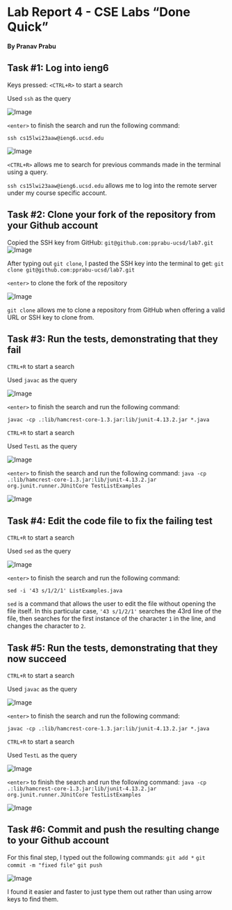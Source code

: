 # Lab Report 4 - CSE Labs “Done Quick”

**By Pranav Prabu**

## Task #1: Log into ieng6
Keys pressed:
`<CTRL+R>` to start a search

Used `ssh` as the query

![Image](image.png)

`<enter>` to finish the search and run the following command:

`ssh cs15lwi23aaw@ieng6.ucsd.edu`

![Image](image.png)

`<CTRL+R>` allows me to search for previous commands made in the terminal using a query.

`ssh cs15lwi23aaw@ieng6.ucsd.edu` allows me to log into the remote server under my course specific account.


## Task #2: Clone your fork of the repository from your Github account
Copied the SSH key from GitHub:
`git@github.com:pprabu-ucsd/lab7.git`
![Image](image.png)

After typing out `git clone`, I pasted the SSH key into the terminal to get:
`git clone git@github.com:pprabu-ucsd/lab7.git`

`<enter>` to clone the fork of the repository

![Image](image.png)

`git clone` allows me to clone a repository from GitHub when offering a valid URL or SSH key to clone from.

## Task #3: Run the tests, demonstrating that they fail
`CTRL+R` to start a search

Used `javac` as the query

![Image](image.png)

`<enter>` to finish the search and run the following command:

`javac -cp .:lib/hamcrest-core-1.3.jar:lib/junit-4.13.2.jar *.java`

`CTRL+R` to start a search

Used `TestL` as the query

![Image](image.png)

`<enter>` to finish the search and run the following command:
`java -cp .:lib/hamcrest-core-1.3.jar:lib/junit-4.13.2.jar org.junit.runner.JUnitCore TestListExamples`

![Image](image.png)

## Task #4: Edit the code file to fix the failing test
`CTRL+R` to start a search

Used `sed` as the query

![Image](image.png)

`<enter>` to finish the search and run the following command:

`sed -i '43 s/1/2/1' ListExamples.java`

`sed` is a command that allows the user to edit the file without opening the file itself. In this particular case, `'43 s/1/2/1'` searches the 43rd line of the file, then searches for the first instance of the character `1` in the line, and changes the character to `2`.

## Task #5: Run the tests, demonstrating that they now succeed
`CTRL+R` to start a search

Used `javac` as the query

![Image](image.png)

`<enter>` to finish the search and run the following command:

`javac -cp .:lib/hamcrest-core-1.3.jar:lib/junit-4.13.2.jar *.java`

`CTRL+R` to start a search

Used `TestL` as the query

![Image](image.png)

`<enter>` to finish the search and run the following command:
`java -cp .:lib/hamcrest-core-1.3.jar:lib/junit-4.13.2.jar org.junit.runner.JUnitCore TestListExamples`

![Image](image.png)

## Task #6: Commit and push the resulting change to your Github account

For this final step, I typed out the following commands:
`git add *`
`git commit -m "fixed file"`
`git push`

![Image](image.png)

I found it easier and faster to just type them out rather than using arrow keys to find them.

